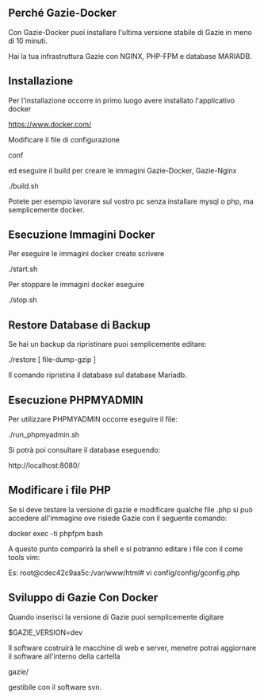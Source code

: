 Perché Gazie-Docker
-------------------

Con Gazie-Docker puoi installare l'ultima versione
stabile di Gazie in meno di 10 minuti.

Hai la tua infrastruttura Gazie con NGINX, PHP-FPM e database MARIADB.


Installazione
------------

Per l'installazione occorre in primo luogo avere installato
l'applicativo docker

https://www.docker.com/


Modificare il file di configurazione

conf

ed eseguire il build per creare le immagini Gazie-Docker, Gazie-Nginx

./build.sh

Potete per esempio lavorare sul vostro pc senza installare mysql o php, ma semplicemente docker.

Esecuzione Immagini Docker
--------------------------

Per eseguire le immagini docker create scrivere

./start.sh

Per stoppare le immagini docker eseguire

./stop.sh


Restore Database di Backup
--------------------------

Se hai un backup da ripristinare puoi semplicemente editare:

./restore [ file-dump-gzip ]

Il comando ripristina il database sul database Mariadb.

Esecuzione PHPMYADMIN
---------------------

Per utilizzare PHPMYADMIN occorre eseguire il file:

./run_phpmyadmin.sh

Si potrà poi consultare il database eseguendo:

http://localhost:8080/

Modificare i file PHP
---------------------

Se si deve testare la versione di gazie e modificare qualche file .php
si può accedere all'immagine ove risiede Gazie con il seguente comando:

docker exec  -ti phpfpm bash

A questo punto comparirà la shell e si potranno editare i file con il
come tools vim:

Es:
root@cdec42c9aa5c:/var/www/html# vi config/config/gconfig.php

Sviluppo di Gazie Con Docker
----------------------------

Quando inserisci la versione di Gazie puoi semplicemente digitare

$GAZIE_VERSION=dev

Il software costruirà le macchine di web e server, menetre potrai aggiornare il software all'interno della cartella

gazie/

gestibile con il software svn.


